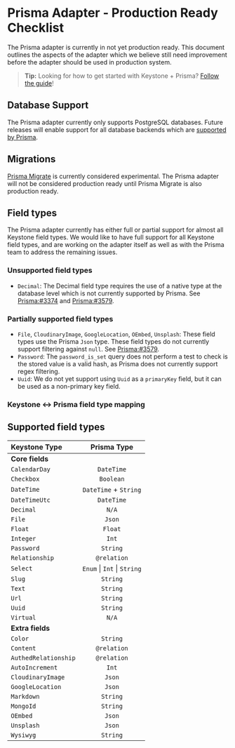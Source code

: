 <!--[meta]
section: discussions
title: Prisma Adapter - Production Ready Checklist
[meta]-->

# Prisma Adapter - Production Ready Checklist

The Prisma adapter is currently in not yet production ready.
This document outlines the aspects of the adapter which we believe still need improvement before the adapter should be used in production system.

> **Tip:** Looking for how to get started with Keystone + Prisma? [Follow the guide](/docs/guides/prisma.md)!

## Database Support

The Prisma adapter currently only supports PostgreSQL databases. Future releases will enable support for all database backends which are [supported by Prisma](https://www.prisma.io/docs/more/supported-databases).

## Migrations

[Prisma Migrate](https://www.prisma.io/docs/reference/tools-and-interfaces/prisma-migrate) is currently considered experimental.
The Prisma adapter will not be considered production ready until Prisma Migrate is also production ready.

## Field types

The Prisma adapter currently has either full or partial support for almost all Keystone field types.
We would like to have full support for all Keystone field types, and are working on the adapter itself as well as with the Prisma team to address the remaining issues.

### Unsupported field types

- `Decimal`: The Decimal field type requires the use of a native type at the database level which is not currently supported by Prisma. See [Prisma:#3374](https://github.com/prisma/prisma/issues/3374) and [Prisma:#3579](https://github.com/prisma/prisma/issues/3579).

### Partially supported field types

- `File`, `CloudinaryImage`, `GoogleLocation`, `OEmbed`, `Unsplash`: These field types use the Prisma `Json` type. These field types do not currently support filtering against `null`. See [Prisma:#3579](https://github.com/prisma/prisma/issues/3579).
- `Password`: The `password_is_set` query does not perform a test to check is the stored value is a valid hash, as Prisma does not currently support regex filtering.
- `Uuid`: We do not yet support using `Uuid` as a `primaryKey` field, but it can be used as a non-primary key field.

### Keystone <-> Prisma field type mapping

## Supported field types

| Keystone Type        |         Prisma Type         |
| :------------------- | :-------------------------: |
| **Core fields**      |                             |
| `CalendarDay`        |         `DateTime`          |
| `Checkbox`           |          `Boolean`          |
| `DateTime`           |    `DateTime` + `String`    |
| `DateTimeUtc`        |         `DateTime`          |
| `Decimal`            |            `N/A`            |
| `File`               |           `Json`            |
| `Float`              |           `Float`           |
| `Integer`            |            `Int`            |
| `Password`           |          `String`           |
| `Relationship`       |         `@relation`         |
| `Select`             | `Enum` \| `Int` \| `String` |
| `Slug`               |          `String`           |
| `Text`               |          `String`           |
| `Url`                |          `String`           |
| `Uuid`               |          `String`           |
| `Virtual`            |            `N/A`            |
| **Extra fields**     |                             |
| `Color`              |          `String`           |
| `Content`            |         `@relation`         |
| `AuthedRelationship` |         `@relation`         |
| `AutoIncrement`      |            `Int`            |
| `CloudinaryImage`    |           `Json`            |
| `GoogleLocation`     |           `Json`            |
| `Markdown`           |          `String`           |
| `MongoId`            |          `String`           |
| `OEmbed`             |           `Json`            |
| `Unsplash`           |           `Json`            |
| `Wysiwyg`            |          `String`           |
